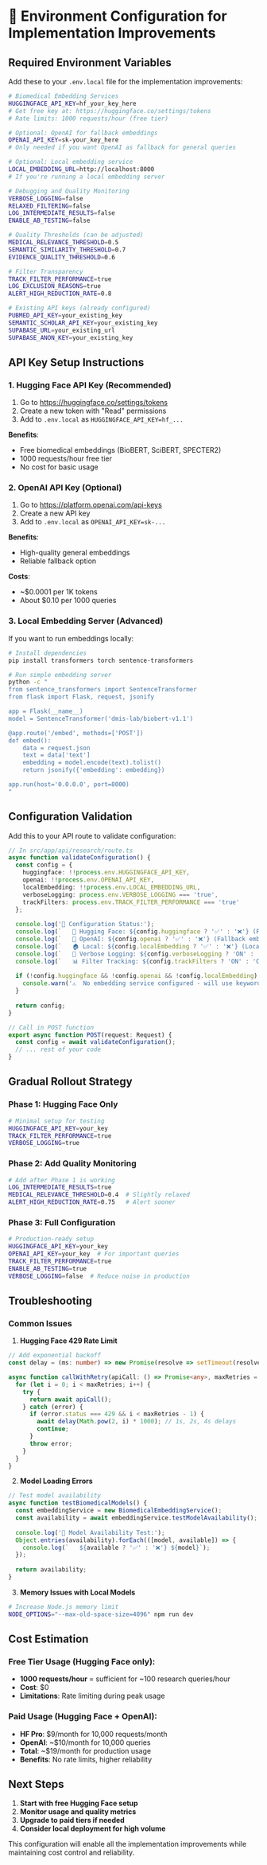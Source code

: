 # 🔧 Environment Configuration for Implementation Improvements

## Required Environment Variables

Add these to your `.env.local` file for the implementation improvements:

```bash
# Biomedical Embedding Services
HUGGINGFACE_API_KEY=hf_your_key_here
# Get free key at: https://huggingface.co/settings/tokens
# Rate limits: 1000 requests/hour (free tier)

# Optional: OpenAI for fallback embeddings
OPENAI_API_KEY=sk-your_key_here
# Only needed if you want OpenAI as fallback for general queries

# Optional: Local embedding service
LOCAL_EMBEDDING_URL=http://localhost:8000
# If you're running a local embedding server

# Debugging and Quality Monitoring
VERBOSE_LOGGING=false
RELAXED_FILTERING=false
LOG_INTERMEDIATE_RESULTS=false
ENABLE_AB_TESTING=false

# Quality Thresholds (can be adjusted)
MEDICAL_RELEVANCE_THRESHOLD=0.5
SEMANTIC_SIMILARITY_THRESHOLD=0.7
EVIDENCE_QUALITY_THRESHOLD=0.6

# Filter Transparency
TRACK_FILTER_PERFORMANCE=true
LOG_EXCLUSION_REASONS=true
ALERT_HIGH_REDUCTION_RATE=0.8

# Existing API keys (already configured)
PUBMED_API_KEY=your_existing_key
SEMANTIC_SCHOLAR_API_KEY=your_existing_key
SUPABASE_URL=your_existing_url
SUPABASE_ANON_KEY=your_existing_key
```

## API Key Setup Instructions

### 1. Hugging Face API Key (Recommended)
1. Go to https://huggingface.co/settings/tokens
2. Create a new token with "Read" permissions
3. Add to `.env.local` as `HUGGINGFACE_API_KEY=hf_...`

**Benefits**: 
- Free biomedical embeddings (BioBERT, SciBERT, SPECTER2)
- 1000 requests/hour free tier
- No cost for basic usage

### 2. OpenAI API Key (Optional)
1. Go to https://platform.openai.com/api-keys
2. Create a new API key
3. Add to `.env.local` as `OPENAI_API_KEY=sk-...`

**Benefits**:
- High-quality general embeddings
- Reliable fallback option

**Costs**:
- ~$0.0001 per 1K tokens
- About $0.10 per 1000 queries

### 3. Local Embedding Server (Advanced)
If you want to run embeddings locally:

```bash
# Install dependencies
pip install transformers torch sentence-transformers

# Run simple embedding server
python -c "
from sentence_transformers import SentenceTransformer
from flask import Flask, request, jsonify

app = Flask(__name__)
model = SentenceTransformer('dmis-lab/biobert-v1.1')

@app.route('/embed', methods=['POST'])
def embed():
    data = request.json
    text = data['text']
    embedding = model.encode(text).tolist()
    return jsonify({'embedding': embedding})

app.run(host='0.0.0.0', port=8000)
"
```

## Configuration Validation

Add this to your API route to validate configuration:

```typescript
// In src/app/api/research/route.ts
async function validateConfiguration() {
  const config = {
    huggingface: !!process.env.HUGGINGFACE_API_KEY,
    openai: !!process.env.OPENAI_API_KEY,
    localEmbedding: !!process.env.LOCAL_EMBEDDING_URL,
    verboseLogging: process.env.VERBOSE_LOGGING === 'true',
    trackFilters: process.env.TRACK_FILTER_PERFORMANCE === 'true'
  };
  
  console.log('🔧 Configuration Status:');
  console.log(`   🤗 Hugging Face: ${config.huggingface ? '✅' : '❌'} (Primary biomedical embeddings)`);
  console.log(`   🤖 OpenAI: ${config.openai ? '✅' : '❌'} (Fallback embeddings)`);
  console.log(`   🏠 Local: ${config.localEmbedding ? '✅' : '❌'} (Local embedding server)`);
  console.log(`   📝 Verbose Logging: ${config.verboseLogging ? 'ON' : 'OFF'}`);
  console.log(`   📊 Filter Tracking: ${config.trackFilters ? 'ON' : 'OFF'}`);
  
  if (!config.huggingface && !config.openai && !config.localEmbedding) {
    console.warn('⚠️  No embedding service configured - will use keyword fallback only');
  }
  
  return config;
}

// Call in POST function
export async function POST(request: Request) {
  const config = await validateConfiguration();
  // ... rest of your code
}
```

## Gradual Rollout Strategy

### Phase 1: Hugging Face Only
```bash
# Minimal setup for testing
HUGGINGFACE_API_KEY=your_key
TRACK_FILTER_PERFORMANCE=true
VERBOSE_LOGGING=true
```

### Phase 2: Add Quality Monitoring
```bash
# Add after Phase 1 is working
LOG_INTERMEDIATE_RESULTS=true
MEDICAL_RELEVANCE_THRESHOLD=0.4  # Slightly relaxed
ALERT_HIGH_REDUCTION_RATE=0.75   # Alert sooner
```

### Phase 3: Full Configuration
```bash
# Production-ready setup
HUGGINGFACE_API_KEY=your_key
OPENAI_API_KEY=your_key  # For important queries
TRACK_FILTER_PERFORMANCE=true
ENABLE_AB_TESTING=true
VERBOSE_LOGGING=false  # Reduce noise in production
```

## Troubleshooting

### Common Issues

1. **Hugging Face 429 Rate Limit**
```typescript
// Add exponential backoff
const delay = (ms: number) => new Promise(resolve => setTimeout(resolve, ms));

async function callWithRetry(apiCall: () => Promise<any>, maxRetries = 3) {
  for (let i = 0; i < maxRetries; i++) {
    try {
      return await apiCall();
    } catch (error) {
      if (error.status === 429 && i < maxRetries - 1) {
        await delay(Math.pow(2, i) * 1000); // 1s, 2s, 4s delays
        continue;
      }
      throw error;
    }
  }
}
```

2. **Model Loading Errors**
```typescript
// Test model availability
async function testBiomedicalModels() {
  const embeddingService = new BiomedicalEmbeddingService();
  const availability = await embeddingService.testModelAvailability();
  
  console.log('🧪 Model Availability Test:');
  Object.entries(availability).forEach(([model, available]) => {
    console.log(`   ${available ? '✅' : '❌'} ${model}`);
  });
  
  return availability;
}
```

3. **Memory Issues with Local Models**
```bash
# Increase Node.js memory limit
NODE_OPTIONS="--max-old-space-size=4096" npm run dev
```

## Cost Estimation

### Free Tier Usage (Hugging Face only):
- **1000 requests/hour** = sufficient for ~100 research queries/hour
- **Cost**: $0
- **Limitations**: Rate limiting during peak usage

### Paid Usage (Hugging Face + OpenAI):
- **HF Pro**: $9/month for 10,000 requests/month  
- **OpenAI**: ~$10/month for 10,000 queries
- **Total**: ~$19/month for production usage
- **Benefits**: No rate limits, higher reliability

## Next Steps

1. **Start with free Hugging Face setup**
2. **Monitor usage and quality metrics**
3. **Upgrade to paid tiers if needed**
4. **Consider local deployment for high volume**

This configuration will enable all the implementation improvements while maintaining cost control and reliability.
